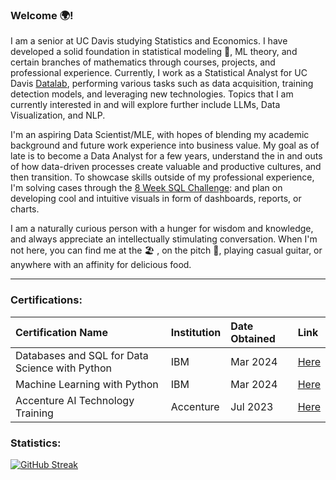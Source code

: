 ### Welcome 🌍!

I am a senior at UC Davis studying Statistics and Economics. I have developed a solid foundation in statistical modeling 🔢, ML theory, and certain branches of mathematics through courses, projects, and professional experience. Currently, I work as a Statistical Analyst for UC Davis [Datalab][link], performing various tasks such as data acquisition, training detection models, and leveraging new technologies. Topics that I am currently interested in and will explore further include LLMs, Data Visualization, and NLP. 

I'm an aspiring Data Scientist/MLE, with hopes of blending my academic background and future work experience into business value. My goal as of late is to become a Data Analyst for a few years, understand the in and outs of how data-driven processes create valuable and productive cultures, and then transition. To showcase skills outside of my professional experience, I'm solving cases through the [8 Week SQL Challenge][sql]: and plan on developing cool and intuitive visuals in form of dashboards, reports, or charts.

I am a naturally curious person with a hunger for wisdom and knowledge, and always appreciate an intellectually stimulating conversation. When I'm not here, you can find me at the 🏖 , on the pitch 💫, playing casual guitar, or anywhere with an affinity for delicious food. 

[link]:https://datalab.ucdavis.edu/
[sql]:https://8weeksqlchallenge.com/

---

### Certifications:

| Certification Name| Institution | Date Obtained | Link |
| :--- | :--- | :--- | :--- |
| Databases and SQL for Data Science with Python | IBM | Mar 2024 | [Here](https://www.coursera.org/account/accomplishments/verify/9QQF4H7LW76X)
| Machine Learning with Python | IBM | Mar 2024 | [Here](https://www.coursera.org/account/accomplishments/verify/VNJBBWQJM75R)
| Accenture AI Technology Training | Accenture | Jul 2023 | [Here](https://drive.google.com/file/d/1XrLxZeUe7FutpldTslHalLXO3-mvompS/view)

### Statistics:

[![GitHub Streak](https://github-readme-streak-stats-mu-ashy.vercel.app?user=ssunsonic&theme=shadow-purple&border_radius=5&mode=weekly)](https://git.io/streak-stats)

<!--
**ssunsonic/ssunsonic** is a ✨ _special_ ✨ repository because its `README.md` (this file) appears on your GitHub profile.

Here are some ideas to get you started:

- 🔭 I’m currently working on ...
- 🌱 I’m currently learning ...
- 👯 I’m looking to collaborate on ...
- 🤔 I’m looking for help with ...
- 💬 Ask me about ...
- 📫 How to reach me: ...
- 😄 Pronouns: ...
- ⚡ Fun fact: ...
-->

